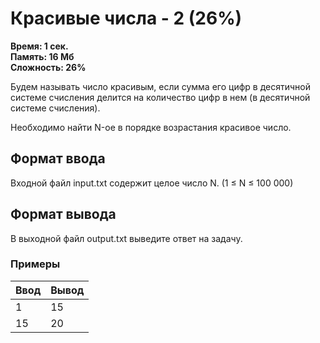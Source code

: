 <h1 class="title">Красивые числа - 2 (26%)</h1>
<p><b>Время: 1 сек.<br>Память: 16 Мб<br>Сложность: 26%</b></p>
<p>Будем называть число красивым, если сумма его цифр в десятичной системе счисления делится на количество цифр в нем (в десятичной системе счисления).</p>
<p>Необходимо найти N-ое в порядке возрастания красивое число.</p>
<h2>Формат ввода</h2>
<p>Входной файл input.txt содержит целое число N. (1 ≤ N ≤ 100 000)</p>
<h2>Формат вывода</h2>
<p>В выходной файл output.txt выведите ответ на задачу.</p>
<h3>Примеры</h3>
<table class="sample-tests">
  <thead>
     <tr>
        <th>Ввод</th>
        <th>Вывод</th>
     </tr>
  </thead>
  <tbody>
     <tr>
        <td>1</td>
        <td>15</td>
     </tr>
     <tr>
         <td>15</td>
         <td>20</td>
     </tr>
  </tbody>
</table>